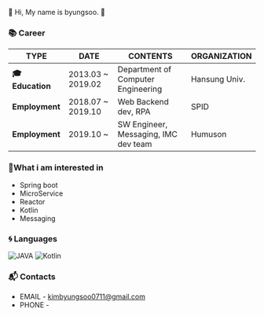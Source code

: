 👋 Hi, My name is byungsoo. 👋

### 📚 Career

| TYPE            | DATE              | CONTENTS                             | ORGANIZATION  |
| --------------- | ----------------- | ------------------------------------ | ------------- |
| **🎓 Education** | 2013.03 ~ 2019.02 | Department of Computer Engineering   | Hansung Univ. |
| **Employment**  | 2018.07 ~ 2019.10 | Web Backend dev, RPA                 | SPID          |
| **Employment**  | 2019.10 ~         | SW Engineer, Messaging, IMC dev team | Humuson       |


### 🌟What i am interested in

- Spring boot
- MicroService
- Reactor
- Kotlin
- Messaging

### 🌀 Languages

 ![JAVA](https://img.shields.io/badge/JAVA-%E2%98%85%E2%98%85%E2%98%85%E2%98%85%E2%98%86-3DDC84?style=plastic&logo=java&logoColor=white)  ![Kotlin](https://img.shields.io/badge/Kotlin-%E2%98%85%E2%98%86%E2%98%86%E2%98%86%E2%98%86-0095D5?style=plastic&logo=kotlin&logoColor=white)



### 📬 Contacts

- EMAIL - kimbyungsoo0711@gmail.com
- PHONE - 

<!--
![Anurag's github stats](https://github-readme-stats.vercel.app/api?username=byungsooKim0711&show_icons=true)


**byungsooKim0711/byungsooKim0711** is a ✨ _special_ ✨ repository because its `README.md` (this file) appears on your GitHub profile.

Here are some ideas to get you started:

- 🔭 I’m currently working on ...
- 🌱 I’m currently learning ...
- 👯 I’m looking to collaborate on ...
- 🤔 I’m looking for help with ...
- 💬 Ask me about ...
- 📫 How to reach me: ...
- 😄 Pronouns: ...
- ⚡ Fun fact: ...
  -->
